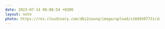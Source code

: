 ```yaml
---
date: 2023-07-14 06:08:54 +0200
layout: note
photo: https://res.cloudinary.com/dbi2zounq/image/upload/v1689307731/a51oxk4z9x98ekxujh1s.jpg
---
```


